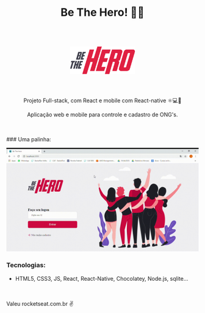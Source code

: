 # <p align="center">Be The Hero! 👨‍💻 </p>
<h1 align="center">
<br>
  <img src="/Aulas/frontend/src/assets/logo.svg" alt="BeTheHero" width="170">
<br>
<br>
</h1>
<p align="center">Projeto Full-stack, com React e mobile com React-native ⚛💻📲</p>

<p align="center"> Aplicação web e mobile para controle e cadastro de ONG's.</p>
<br>
<br>
### Uma palinha:
<p align="center">
  <img src="/BeTheHero.gif" width="1000px"/>
</p>

### Tecnologias:
- HTML5, CSS3, JS, React, React-Native, Chocolatey, Node.js, sqlite... 
<br>
<br>
Valeu rocketseat.com.br ✌ 
